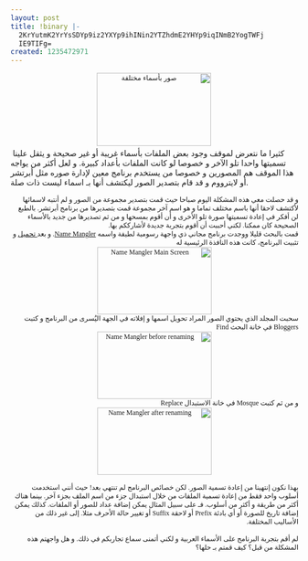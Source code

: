 ```yaml
---
layout: post
title: !binary |-
  2KrYutmK2YrYsSDYp9iz2YXYp9ihINin2YTZhdmE2YHYp9iqINmB2YogTWFj
  IE9TIFg=
created: 1235472971
---
```

<p dir="rtl" style="margin: 0.0px 0.0px 0.0px 0.0px; text-align: center; font: 12.0px Geeza Pro; min-height: 15.0px">&nbsp;<span class="Apple-style-span" style="font-family: Arial; "><img alt="صور بأسماء مختلفة" width="200" height="128" src="/imagebrowser/view/image/482/thumbnail" /></span></p>
&nbsp;كثيرا ما نتعرض لموقف وجود بعض الملفات بأسماء غريبة أو غير صحيحة و يثقل علينا تسميتها واحدا تلو الآخر و خصوصا لو كانت الملفات بأعداد كبيرة. و لعل أكثر من يواجه هذا الموقف هم المصورين و خصوصا من يستخدم برنامج معين لإدارة صوره مثل أبرتشر أو لايترووم و قد قام بتصدير الصور ليكتشف أنها بـ اسماء ليست ذات صلة.
<p dir="rtl" style="margin: 0.0px 0.0px 0.0px 0.0px; text-align: right; font: 12.0px Geeza Pro; min-height: 15.0px">&nbsp;</p>
<p dir="rtl" style="margin: 0.0px 0.0px 0.0px 0.0px; text-align: right; font: 12.0px Geeza Pro">و قد حصلت معي هذه المشكلة اليوم صباحا حيث قمت بتصدير مجموعة من الصور و لم أنتبه لاسمائها لأكتشف لاحقا أنها باسم مختلف تماما و هو اسم آخر مجموعة قمت بتصديرها من برنامج أبرتشر. بالطبع لن أفكر في إعادة تسميتها صورة تلو الأخرى و أن أقوم بمسحها و من ثم تصديرها من جديد بالأسماء الصحيحة كان ممكنا. لكني أحببت أن أقوم بتجربة جديدة لأشارككم بها.</p>
<!--break-->
<p dir="rtl" style="margin: 0.0px 0.0px 0.0px 0.0px; text-align: right; font: 12.0px Geeza Pro">قمت بالبحث قليلا ووجدت برنامج مجاني ذي واجهة رسومية لطيفة واسمه <a href="http://www.manytricks.com/namemangler/">Name Mangler</a>. و بعد<a href="http://www.manytricks.com/download/namemangler"> تحميل</a> و تثبيت البرنامج، كانت هذه النافذة الرئيسية له</p>
<p dir="rtl" style="margin: 0.0px 0.0px 0.0px 0.0px; text-align: center; font: 12.0px Geeza Pro" class="rtecenter"><a href="/imagebrowser/view/image/485/_original"><img alt="Name Mangler Main Screen" width="200" height="118" src="/imagebrowser/view/image/485/thumbnail" /></a></p>
<p dir="rtl" style="margin: 0.0px 0.0px 0.0px 0.0px; text-align: right; font: 12.0px Geeza Pro">سحبت المجلد الذي يحتوي الصور المراد تحويل اسمها و إفلاته في الجهة اليُسرى من البرنامج و&nbsp;كتبت <span style="font: 12.0px Lucida Grande">Bloggers</span> في خانة البحث <span style="font: 12.0px Lucida Grande">Find</span></p>
<p dir="rtl" style="margin: 0.0px 0.0px 0.0px 0.0px; text-align: center; font: 12.0px Geeza Pro"><img alt="Name Mangler before renaming" width="200" height="118" src="/imagebrowser/view/image/483/thumbnail" /></p>
<p dir="rtl" style="margin: 0.0px 0.0px 0.0px 0.0px; text-align: right; font: 12.0px Geeza Pro">و من ثم كتبت <span style="font: 12.0px Lucida Grande">Mosque</span> في خانة الاستبدال <span style="font: 12.0px Lucida Grande">Replace</span></p>
<p dir="rtl" style="margin: 0.0px 0.0px 0.0px 0.0px; text-align: center; font: 12.0px Geeza Pro" class="rtecenter"><a href="/imagebrowser/view/image/484/_original"><img alt="Name Mangler after renaming" width="200" height="118" src="/imagebrowser/view/image/484/thumbnail" /></a></p>
<p dir="rtl" style="margin: 0.0px 0.0px 0.0px 0.0px; text-align: right; font: 12.0px Geeza Pro; min-height: 15.0px">&nbsp;</p>
<p dir="rtl" style="margin: 0.0px 0.0px 0.0px 0.0px; text-align: right; font: 12.0px Geeza Pro">بهذا نكون إنتهينا من إعادة تسمية الصور. لكن خصائص البرنامج لم تنتهي بعد! حيث أنني استخدمت أسلوب واحد فقط من إعادة تسمية الملفات من خلال استبدال جزء من اسم الملف بجزء آخر. بينما هناك أكثر من طريقة و أكثر من أسلوب. فـ على سبيل المثال يمكن إضافة عداد للصور أو الملفات. كذلك يمكن إضافة تاريخ للصورة أو أي بادئة <span style="font: 12.0px Lucida Grande">Prefix</span> أو لاحقة <span style="font: 12.0px Lucida Grande">Suffix</span> أو تغيير حالة الأحرف مثلا. إلى غير ذلك من الأساليب المختلفة.</p>
<p dir="rtl" style="margin: 0.0px 0.0px 0.0px 0.0px; text-align: right; font: 12.0px Geeza Pro; min-height: 15.0px">&nbsp;</p>
<p dir="rtl" style="margin: 0.0px 0.0px 0.0px 0.0px; text-align: right; font: 12.0px Geeza Pro">لم أقم بتجربة البرنامج على الأسماء العربية و لكني أتمنى سماع تجاربكم في ذلك. و هل واجهتم هذه المشكلة من قبل؟ كيف قمتم بـ حلها؟<br />
<br />
&nbsp;</p>
